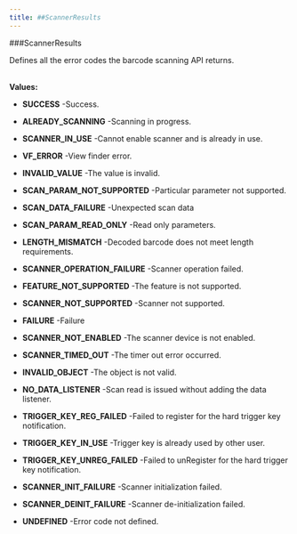 ```yaml
---
title: ##ScannerResults
---
```

###ScannerResults

Defines all the error codes the barcode scanning API returns.
 <br><br>

**Values:**

* **SUCCESS** -Success.

* **ALREADY_SCANNING** -Scanning in progress.

* **SCANNER_IN_USE** -Cannot enable scanner and is already in use.

* **VF_ERROR** -View finder error.

* **INVALID_VALUE** -The value is invalid.

* **SCAN_PARAM_NOT_SUPPORTED** -Particular parameter not supported.

* **SCAN_DATA_FAILURE** -Unexpected scan data

* **SCAN_PARAM_READ_ONLY** -Read only parameters.

* **LENGTH_MISMATCH** -Decoded barcode does not meet length requirements.

* **SCANNER_OPERATION_FAILURE** -Scanner operation failed.

* **FEATURE_NOT_SUPPORTED** -The feature is not supported.

* **SCANNER_NOT_SUPPORTED** -Scanner not supported.

* **FAILURE** -Failure

* **SCANNER_NOT_ENABLED** -The scanner device is not enabled.

* **SCANNER_TIMED_OUT** -The timer out error occurred.

* **INVALID_OBJECT** -The object is not valid.

* **NO_DATA_LISTENER** -Scan read is issued without adding the data listener.

* **TRIGGER_KEY_REG_FAILED** -Failed to register for the hard trigger key notification.

* **TRIGGER_KEY_IN_USE** -Trigger key is already used by other user.

* **TRIGGER_KEY_UNREG_FAILED** -Failed to unRegister for the hard trigger key notification.

* **SCANNER_INIT_FAILURE** -Scanner initialization failed.

* **SCANNER_DEINIT_FAILURE** -Scanner de-initialization failed.

* **UNDEFINED** -Error code not defined.

